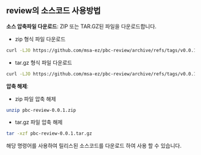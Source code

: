 
## review의 소스코드 사용방법

**소스 압축파일 다운로드**: ZIP 또는 TAR.GZ된 파일을 다운로드합니다.
- zip 형식 파일 다운로드
```sh
curl -LJO https://github.com/msa-ez/pbc-review/archive/refs/tags/v0.0.1.zip
```

- tar.gz 형식 파일 다운로드
```sh
curl -LJO https://github.com/msa-ez/pbc-review/archive/refs/tags/v0.0.1.tar.gz
```

**압축 해제**:
- zip 파일 압축 해제
```sh
unzip pbc-review-0.0.1.zip
```

- tar.gz 파일 압축 해제
```sh
tar -xzf pbc-review-0.0.1.tar.gz
```

해당 명령어를 사용하여 릴리스된 소스코드를 다운로드 하여 사용 할 수 있습니다.
                                